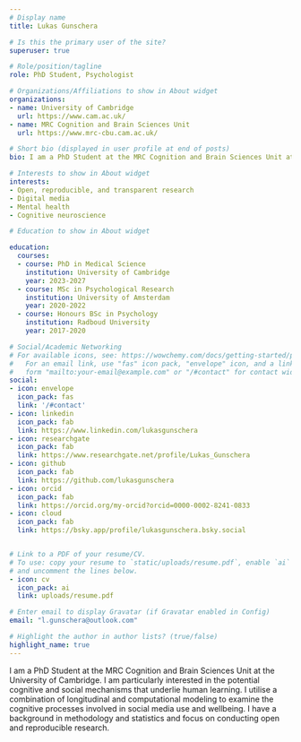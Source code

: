 ```yaml
---
# Display name
title: Lukas Gunschera

# Is this the primary user of the site?
superuser: true

# Role/position/tagline
role: PhD Student, Psychologist

# Organizations/Affiliations to show in About widget
organizations:
- name: University of Cambridge
  url: https://www.cam.ac.uk/
- name: MRC Cognition and Brain Sciences Unit
  url: https://www.mrc-cbu.cam.ac.uk/

# Short bio (displayed in user profile at end of posts)
bio: I am a PhD Student at the MRC Cognition and Brain Sciences Unit at the University of Cambridge. I am particularly interested in the potential cognitive and social mechanisms that underlie human learning. I utilise a combination of longitudinal and computational modeling to examine the cognitive processes involved in social media use and wellbeing. I have a background in methodology and statistics and focus on conducting open and reproducible research. 

# Interests to show in About widget
interests:
- Open, reproducible, and transparent research
- Digital media 
- Mental health
- Cognitive neuroscience

# Education to show in About widget

education:
  courses:
  - course: PhD in Medical Science
    institution: University of Cambridge
    year: 2023-2027
  - course: MSc in Psychological Research
    institution: University of Amsterdam
    year: 2020-2022
  - course: Honours BSc in Psychology
    institution: Radboud University
    year: 2017-2020

# Social/Academic Networking
# For available icons, see: https://wowchemy.com/docs/getting-started/page-builder/#icons
#   For an email link, use "fas" icon pack, "envelope" icon, and a link in the
#   form "mailto:your-email@example.com" or "/#contact" for contact widget.
social:
- icon: envelope
  icon_pack: fas
  link: '/#contact'
- icon: linkedin
  icon_pack: fab
  link: https://www.linkedin.com/lukasgunschera
- icon: researchgate
  icon_pack: fab
  link: https://www.researchgate.net/profile/Lukas_Gunschera
- icon: github
  icon_pack: fab
  link: https://github.com/lukasgunschera
- icon: orcid
  icon_pack: fab
  link: https://orcid.org/my-orcid?orcid=0000-0002-8241-0833
- icon: cloud
  icon_pack: fab
  link: https://bsky.app/profile/lukasgunschera.bsky.social


# Link to a PDF of your resume/CV.
# To use: copy your resume to `static/uploads/resume.pdf`, enable `ai` icons in `params.toml`, 
# and uncomment the lines below.
- icon: cv
  icon_pack: ai
  link: uploads/resume.pdf

# Enter email to display Gravatar (if Gravatar enabled in Config)
email: "l.gunschera@outlook.com"

# Highlight the author in author lists? (true/false)
highlight_name: true
---
```


I am a PhD Student at the MRC Cognition and Brain Sciences Unit at the University of Cambridge. I am particularly interested in the potential cognitive and social mechanisms that underlie human learning. I utilise a combination of longitudinal and computational modeling to examine the cognitive processes involved in social media use and wellbeing. I have a background in methodology and statistics and focus on conducting open and reproducible research. 
